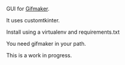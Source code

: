 GUI for [Gifmaker](https://github.com/madprops/gifmaker).

It uses customtkinter.

Install using a virtualenv and requirements.txt

You need gifmaker in your path.

This is a work in progress.